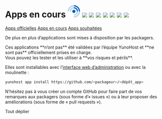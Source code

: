 # Apps en cours <img src="/images/freshrss_logo.png" width=40> <img src="https://yunohost.org/images/Icons_mumble.svg" width=40> <img src="https://yunohost.org/images/Lutim_small.png" width=30> <img src="https://yunohost.org/images/PluXml-logo_transparent.png" width=60> <img src="https://yunohost.org/images/rainloop_logo.png" width=40> <img src="https://yunohost.org/images/Etherpad.svg" width=40> <img src="https://yunohost.org/images/gogs.png" width=40> <img src="https://yunohost.org/images/movim_logo.png" width=40>

<a class="btn btn-lg btn-default" href="/apps_fr">Apps officielles</a>
<a class="btn btn-lg btn-default disabled" href="/apps_in_progress_fr">Apps en cours</a>
<a class="btn btn-lg btn-default" href="/apps_wishlist_fr">Apps souhaitées</a>

De plus en plus d’applications sont mises à disposition par les packagers.
<div class="alert alert-danger">Ces applications **n’ont pas** été validées par l’équipe YunoHost et  **ne sont pas** officiellement prises en charge.<br>Vous pouvez les tester et les utiliser à **vos risques et périls**.
</div>

Elles sont installables avec l’[interface web d’administration](/admin) ou avec la moulinette :
```bash
yunohost app install https://github.com/<packageur>/<dépôt_app>
```

N’hésitez pas à vous créer un compte GitHub pour faire part de vos remarques aux packagers (sous forme d’«&nbsp;issues&nbsp;») ou à leur proposer des améliorations (sous forme de «&nbsp;pull requests&nbsp;»).

<div class="clearfix" style="margin-bottom: 1em;">
<div class="btn btn-default btn-xs pull-right" data-toggle="collapse" data-target="#app-accordion2 .collapse">Tout déplier</div>
</div>

<div class="panel-group" id="app-accordion2"></div>

<script type="text/template" id="app-template2">
  <div class="panel panel-default">
    <div class="panel-heading">
      <div class="panel-title">
        <a data-toggle="collapse" data-parent="#app-accordion" href="#app_{app_id}">{app_name} <em><small>({app_id})</small></em></a>
      </div>
    </div>
    <div class="panel-collapse collapse app_{app_id}">
      <div class="panel-body">
        <p><strong>Description</strong> : {app_description}</p>
        <p><strong>Dernière mise à jour (UTC)</strong> : {app_update}</p>
        <p><strong>Mainteneur</strong> : {app_maintainer} <small class="text-muted">({app_mail})</small></p>
        <p><strong>Dépôt git</strong> : <a href="{app_git}" target="_blank">{app_git}</a> <small class="text-muted">({app_branch})</small></p>
        <p><strong>Licence de l’application</strong> : {app_license}</p>
        <div class="{app_state}"/>
    </div>
  </div>
</script>

<script>
function timeConverter(UNIX_timestamp) {
    var a = new Date(UNIX_timestamp*1000);
    var months = ['janvier','février','mars','avril','mai','juin','juillet','août','septembre','octobre','novembre','décembre'];
    var year = a.getFullYear();
    var month = months[a.getMonth()];
    var date = a.getDate();
    var hour = a.getHours();
    var min = a.getMinutes();
    if (hour < 10) { hour = '0' + hour; }
    if (min < 10) { min = '0' + min; }
    var time = date+' '+month+' '+year+' at '+hour+':'+min;
    return time;
}

$(document).ready(function () {
  $.getJSON('/community.json', function(app_list) {
    // Cast as array
    var app_list = $.map(app_list, function(el) { return el; });
    // Sort alpha
    app_list.sort(function(a, b){
      if (a.manifest.id > b.manifest.id) {return 1;}
      else if (a.manifest.id < b.manifest.id) {return -1;}
      return 0;
    });
    $.each(app_list, function(k, infos) {
      app_id = infos.manifest.id;
      if (typeof infos.manifest.description.fr === 'undefined') {
        infos.manifest.description.fr = infos.manifest.description.en;
      }
      html = $('#app-template2').html()
             .replace(/{app_id}/g, app_id)
             .replace(/{app_name}/g, infos.manifest.name)
             .replace('{app_description}', infos.manifest.description.fr)
             .replace(/{app_git}/g, infos.git.url)
             .replace('{app_branch}', infos.git.branch)
             .replace('{app_update}', timeConverter(infos.lastUpdate))
             .replace('{app_state}', infos.state)
             .replace('{app_license}', infos.manifest.license);

      if (infos.manifest.developer) {
        html = html
          .replace('{app_maintainer}', infos.manifest.developer.name)
          .replace('{app_mail}', infos.manifest.developer.email);
      }

      if (infos.manifest.maintainer) {
        html = html
          .replace('{app_maintainer}', infos.manifest.maintainer.name)
          .replace('{app_mail}', infos.manifest.maintainer.email);
      }

      $('#app-accordion2').append(html);
      $('.app_'+ app_id).attr('id', 'app_'+ app_id);

      setTimeout(function() {
          $(".notworking").each(function() {
              $(this).html( '<a class="btn btn-small btn-danger disabled" href="#">Non fonctionnel</a>' );
          });
          $(".inprogress").each(function() {
              $(this).html( '<a class="btn btn-small btn-warning disabled" href="#">En cours</a>' );
          });
          $(".working").each(function() {
              $(this).html( '<a class="btn btn-small btn-success disabled" href="#">Fonctionnel</a>' );
          });
      }, 3000);
    });
  });
});
</script>
